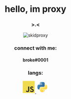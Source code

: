 <h1 align="center">hello, im proxy</h1>
<h3 align="center">>.<</h3>

<p align="center"> <img src="https://komarev.com/ghpvc/?username=skidproxy&label=Profile%20views&color=0e75b6&style=flat" alt="skidproxy" /> </p>

<h3 align="center">connect with me:</h3>
<p align="center">
</p>
<h4 align="center">broke#0001</h4>

<h3 align="center">langs:</h3>
<p align="center"> <a href="https://developer.mozilla.org/en-US/docs/Web/JavaScript" target="_blank" rel="noreferrer"> <img src="https://raw.githubusercontent.com/devicons/devicon/master/icons/javascript/javascript-original.svg" alt="javascript" width="40" height="40"/> </a> <a href="https://www.python.org" target="_blank" rel="noreferrer"> <img src="https://raw.githubusercontent.com/devicons/devicon/master/icons/python/python-original.svg" alt="python" width="40" height="40"/> </a> </p>
